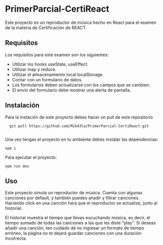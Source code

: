 # PrimerParcial-CertiReact



Este proyecto es un reproductor de música hecho en React para el examen de la materia de Certificación de REACT.

## Requisitos

Los requisitos para este examen son los siguientes:
- Utilizar los hooks useState, useEffect.
- Utilizar map y reduce.
- Utilizar el almacenamiento local localStorage.
- Contar con un formulario de datos.
- Los formularios deben actualizarse con los campos que se cambien.
- El envío del formulario debe mostrar una alerta de pantalla.

## Instalación

Para la instación de este proyecto debes hacer un pull de este repositorio

  ``` 
    git pull https://github.com/Mik43la/PrimerParcial-CertiReact.git
    
  ```
Una vez tengas el proyecto en tu ambiente debes instalar las dependencias:

```
npm i
```
Para ejecutar el proyecto:

```
npm run dev
```

## Uso

Este proyecto simula un reproductor de música. Cuenta con algunas canciones por default, y también puedes añadir y filtrar canciones. Haciendo click en una canción hará que el reproductor se actualize, junto al historial.

El historial muestra el tiempo que llevas escuchando música, es decir, el tiempo sumado de todas las canciones a las que les diste "play".
Si deseas añadir una canción, ten cuidado de no ingresar un formato de tiempo erróneo, la página no te dejará guardar canciones con una duración incorrecta.


